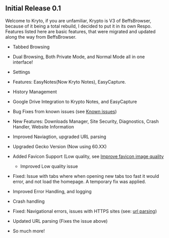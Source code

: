 ## Initial Release 0.1

Welcome to Kryto, if you are unfamiliar, Krypto is V3 of BeffsBrowser, because of it being a total rebuild, I decided to put it in its own Respo. Features listed here are basic features, that were migrated and updated along the way from BeffsBrowser. 

+ Tabbed Browsing

+ Dual Browsing, Both Private Mode, and Normal Mode all in one interface! 

+ Settings

+ Features: EasyNotes(Now Kryto Notes), EasyCapture. 

+ History Management

+ Google Drive Integration to Krypto Notes, and EasyCapture

+ Bug Fixes from known issues (see [Known issues](https://github.com/jdc20181/Krypto/issues/1))

+ New Features: Downloads Manager, Site Security, Diagnostics, Crash Handler, Website Information

+ Improved Naviagtion, upgraded URL parsing 

+ Upgraded Gecko Version (Now using 60.XX) 

+ Added Favicon Support (Low quality, see [Improve favicon image quality](https://trello.com/c/NuBR7Cvt/45-improve-favicon-image-quality)
   + Improved Low quality issue

+ Fixed: Issue with tabs where when opening new tabs too fast it would error, and not load the homepage. A temporary fix was applied.

+ Improved Error Handling, and logging

+ Crash handling

+ Fixed: Navigational errors, issues with HTTPS sites (see: [url parsing](https://trello.com/c/pddNGxlF/38-update-url-parsing))

+ Updated URL parsing (Fixes the issue above)

+ So much more!
